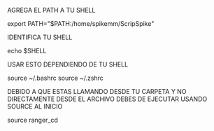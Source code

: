 AGREGA EL PATH A TU SHELL

export PATH="$PATH:/home/spikemm/ScripSpike"

IDENTIFICA TU SHELL

echo $SHELL


USAR ESTO DEPENDIENDO DE TU SHELL

source ~/.bashrc
source ~/.zshrc

DEBIDO A QUE ESTAS LLAMANDO DESDE TU CARPETA Y NO DIRECTAMENTE DESDE EL ARCHIVO DEBES DE EJECUTAR USANDO SOURCE AL INICIO

source ranger_cd
